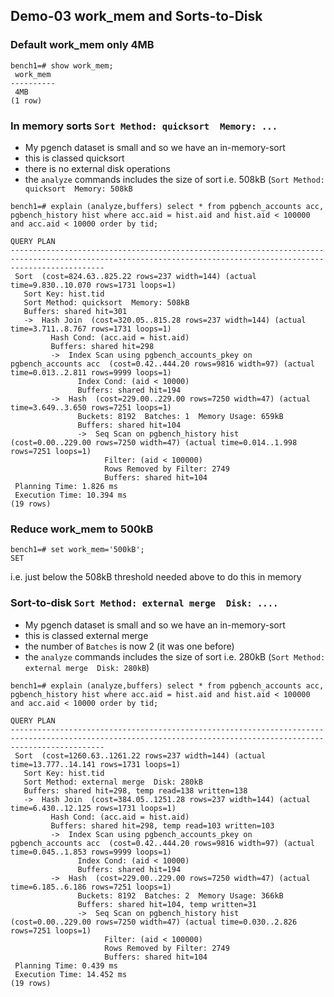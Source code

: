 ## Demo-03 work_mem and Sorts-to-Disk


### Default work_mem only 4MB

```
bench1=# show work_mem;
 work_mem 
----------
 4MB
(1 row)
```

### In memory sorts `Sort Method: quicksort  Memory: ...`

* My pgench dataset is small and so we have an in-memory-sort 
* this is classed quicksort
* there is no external disk operations
* the `analyze` commands includes the size of sort i.e. 508kB (`Sort Method: quicksort  Memory: 508kB`


```
bench1=# explain (analyze,buffers) select * from pgbench_accounts acc, pgbench_history hist where acc.aid = hist.aid and hist.aid < 100000 and acc.aid < 10000 order by tid;
                                                                           QUERY PLAN                                                                            
-----------------------------------------------------------------------------------------------------------------------------------------------------------------
 Sort  (cost=824.63..825.22 rows=237 width=144) (actual time=9.830..10.070 rows=1731 loops=1)
   Sort Key: hist.tid
   Sort Method: quicksort  Memory: 508kB
   Buffers: shared hit=301
   ->  Hash Join  (cost=320.05..815.28 rows=237 width=144) (actual time=3.711..8.767 rows=1731 loops=1)
         Hash Cond: (acc.aid = hist.aid)
         Buffers: shared hit=298
         ->  Index Scan using pgbench_accounts_pkey on pgbench_accounts acc  (cost=0.42..444.20 rows=9816 width=97) (actual time=0.013..2.811 rows=9999 loops=1)
               Index Cond: (aid < 10000)
               Buffers: shared hit=194
         ->  Hash  (cost=229.00..229.00 rows=7250 width=47) (actual time=3.649..3.650 rows=7251 loops=1)
               Buckets: 8192  Batches: 1  Memory Usage: 659kB
               Buffers: shared hit=104
               ->  Seq Scan on pgbench_history hist  (cost=0.00..229.00 rows=7250 width=47) (actual time=0.014..1.998 rows=7251 loops=1)
                     Filter: (aid < 100000)
                     Rows Removed by Filter: 2749
                     Buffers: shared hit=104
 Planning Time: 1.826 ms
 Execution Time: 10.394 ms
(19 rows)
```

### Reduce work_mem to 500kB

```
bench1=# set work_mem='500kB';
SET
```

i.e. just below the 508kB threshold needed above to do this in memory



### Sort-to-disk `Sort Method: external merge  Disk: ....`

* My pgench dataset is small and so we have an in-memory-sort 
* this is classed external merge 
* the number of `Batches` is now 2 (it was one before) 
* the `analyze` commands includes the size of sort i.e. 280kB (`Sort Method: external merge  Disk: 280kB`)


```
bench1=# explain (analyze,buffers) select * from pgbench_accounts acc, pgbench_history hist where acc.aid = hist.aid and hist.aid < 100000 and acc.aid < 10000 order by tid;
                                                                           QUERY PLAN                                                                            
-----------------------------------------------------------------------------------------------------------------------------------------------------------------
 Sort  (cost=1260.63..1261.22 rows=237 width=144) (actual time=13.777..14.141 rows=1731 loops=1)
   Sort Key: hist.tid
   Sort Method: external merge  Disk: 280kB
   Buffers: shared hit=298, temp read=138 written=138
   ->  Hash Join  (cost=384.05..1251.28 rows=237 width=144) (actual time=6.430..12.125 rows=1731 loops=1)
         Hash Cond: (acc.aid = hist.aid)
         Buffers: shared hit=298, temp read=103 written=103
         ->  Index Scan using pgbench_accounts_pkey on pgbench_accounts acc  (cost=0.42..444.20 rows=9816 width=97) (actual time=0.045..1.853 rows=9999 loops=1)
               Index Cond: (aid < 10000)
               Buffers: shared hit=194
         ->  Hash  (cost=229.00..229.00 rows=7250 width=47) (actual time=6.185..6.186 rows=7251 loops=1)
               Buckets: 8192  Batches: 2  Memory Usage: 366kB
               Buffers: shared hit=104, temp written=31
               ->  Seq Scan on pgbench_history hist  (cost=0.00..229.00 rows=7250 width=47) (actual time=0.030..2.826 rows=7251 loops=1)
                     Filter: (aid < 100000)
                     Rows Removed by Filter: 2749
                     Buffers: shared hit=104
 Planning Time: 0.439 ms
 Execution Time: 14.452 ms
(19 rows)
```

